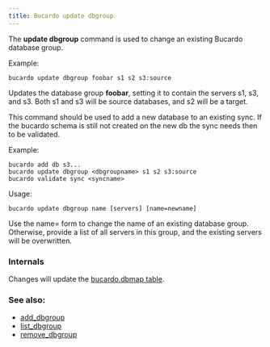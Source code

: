 ```yaml
---
title: Bucardo update dbgroup
---
```


The **update dbgroup** command is used to change an existing Bucardo database group.

Example:


    bucardo update dbgroup foobar s1 s2 s3:source

Updates the database group **foobar**, setting it to contain the servers s1, s3, and s3. Both s1 and s3 will be source databases, and s2 will be a target.

This command should be used to add a new database to an existing sync. If the bucardo schema is still not created on the new db the sync needs then to be validated.

Example:

    bucardo add db s3...
    bucardo update dbgroup <dbgroupname> s1 s2 s3:source
    bucardo validate sync <syncname>

Usage:

    bucardo update dbgroup name [servers] [name=newname]

Use the name= form to change the name of an existing database group. Otherwise, provide a list of all servers in this group, and the existing servers will be overwritten.

### Internals

Changes will update the [bucardo.dbmap table](/bucardo.dbmap_table "wikilink").

### See also:

-   [add_dbgroup](/Bucardo/add_dbgroup "wikilink")
-   [list_dbgroup](/Bucardo/list_dbgroup "wikilink")
-   [remove_dbgroup](/Bucardo/remove_dbgroup "wikilink")
